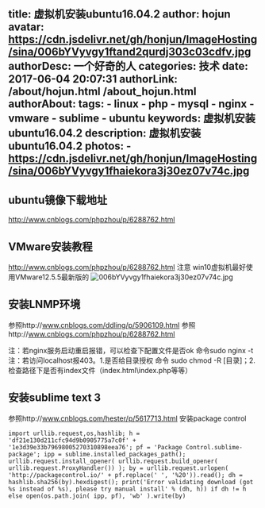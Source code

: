 title: 虚拟机安装ubuntu16.04.2
author: hojun
avatar: https://cdn.jsdelivr.net/gh/honjun/ImageHosting/sina/006bYVyvgy1ftand2qurdj303c03cdfv.jpg
authorDesc: 一个好奇的人
categories: 技术
date: 2017-06-04 20:07:31
authorLink: /about/hojun.html /about_hojun.html
authorAbout:
tags:
	- linux
	- php
	- mysql
	- nginx
	- vmware
	- sublime
	- ubuntu
keywords: 虚拟机安装ubuntu16.04.2
description: 虚拟机安装ubuntu16.04.2
photos:
    - https://cdn.jsdelivr.net/gh/honjun/ImageHosting/sina/006bYVyvgy1fhaiekora3j30ez07v74c.jpg
---
## **ubuntu镜像下载地址**

http://www.cnblogs.com/phpzhou/p/6288762.html

## **VMware安装教程**

http://www.cnblogs.com/phpzhou/p/6288762.html
注意 win10虚拟机最好使用VMware12.5.5最新版的
![006bYVyvgy1fhaiekora3j30ez07v74c.jpg](https://cdn.jsdelivr.net/gh/honjun/ImageHosting/sina/006bYVyvgy1fhaiekora3j30ez07v74c.jpg)

## **安装LNMP环境**

参照http://www.cnblogs.com/ddling/p/5906109.html
参照http://www.cnblogs.com/phpzhou/p/6288762.html

注：若nginx服务启动重启报错，可以检查下配置文件是否ok 命令sudo nginx -t
注：若访问localhost报403。1.是否给目录授权 命令 sudo chmod -R [目录]；2.检查路径下是否有index文件（index.html\index.php等等）

## **安装sublime text 3**

参照http://www.cnblogs.com/hester/p/5617713.html
安装package control 
```
import urllib.request,os,hashlib; h = 'df21e130d211cfc94d9b0905775a7c0f' + '1e3d39e33b79698005270310898eea76'; pf = 'Package Control.sublime-package'; ipp = sublime.installed_packages_path(); urllib.request.install_opener( urllib.request.build_opener( urllib.request.ProxyHandler()) ); by = urllib.request.urlopen( 'http://packagecontrol.io/' + pf.replace(' ', '%20')).read(); dh = hashlib.sha256(by).hexdigest(); print('Error validating download (got %s instead of %s), please try manual install' % (dh, h)) if dh != h else open(os.path.join( ipp, pf), 'wb' ).write(by) 
```